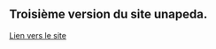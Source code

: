 ## Troisième version du site unapeda.
[Lien vers le site](https://surfingchicken.github.io/Unapeda_v3/)